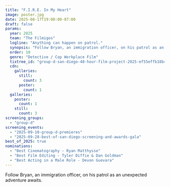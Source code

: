 ```yaml
---
title: "F.I.R.E. In My Heart"
image: poster.jpg
date: 2025-08-17T19:00:00-07:00
draft: false
params:
  year: 2025
  team: "The Filmigos"
  logline: "Anything can happen on patrol."
  synopsis: "Follow Bryan, an immigration officer, on his patrol as an unexpected adventure awaits."
  order: 10
  genre: "Detective / Cop Workplace Film"
  tixtree_id: "group-d-san-diego-48-hour-film-project-2025-ef55effb18b4"
  cdn:
    galleries:
      still:
        count: 3
      poster:
        count: 1
  galleries:
    poster:
      count: 1
    still:
      count: 3
screening_groups:
  - "group-d"
screening_events:
  - "2025-09-10-group-d-premieres"
  - "2025-09-28-best-of-san-diego-screening-and-awards-gala"
best_of_2025: true
nominations:
  - "Best Cinematography - Ryan Matthysse"
  - "Best Film Editing - Tyler Diffie & Dan Goldman"
  - "Best Acting in a Male Role - Devon Guevara"
---
```

Follow Bryan, an immigration officer, on his patrol as an unexpected adventure awaits.
